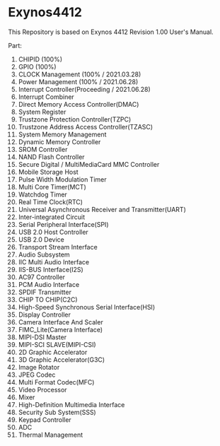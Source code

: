 # Exynos4412
This Repository is based on Exynos 4412 Revision 1.00 User's Manual.

Part:
1.  CHIPID (100%)
2.  GPIO (100%)
3.  CLOCK Management (100% / 2021.03.28)
4.  Power Management (100% / 2021.06.28)
5.  Interrupt Controller(Proceeding / 2021.06.28)
6.  Interrupt Combiner
7.  Direct Memory Access Controller(DMAC)
8.  System Register
9.  Trustzone Protection Controller(TZPC)
10. Trustzone Address Access Controller(TZASC)
11. System Memory Management
12. Dynamic Memory Controller
13. SROM Controller
14. NAND Flash Controller
15. Secure Digital / MultiMediaCard MMC Controller
16. Mobile Storage Host
17. Pulse Width Modulation Timer
18. Multi Core Timer(MCT)
19. Watchdog Timer
20. Real Time Clock(RTC)
21. Universal Asynchronous Receiver and Transmitter(UART)
22. Inter-integrated Circuit
23. Serial Peripheral Interface(SPI)
24. USB 2.0 Host Controller
25. USB 2.0 Device
26. Transport Stream Interface
27. Audio Subsystem
28. IIC Multi Audio Interface
29. IIS-BUS Interface(I2S)
30. AC97 Controller
31. PCM Audio Interface
32. SPDIF Transmitter
33. CHIP TO CHIP(C2C)
34. High-Speed Synchronous Serial Interface(HSI)
35. Display Controller
36. Camera Interface And Scaler
37. FIMC_Lite(Camera Interface)
38. MIPI-DSI Master
39. MIPI-SCI SLAVE(MIPI-CSI)
40. 2D Graphic Accelerator
41. 3D Graphic Accelerator(G3C)
42. Image Rotator
43. JPEG Codec
44. Multi Format Codec(MFC)
45. Video Processor
46. Mixer
47. High-Definition Multimedia Interface
48. Security Sub System(SSS)
49. Keypad Controller
50. ADC
51. Thermal Management